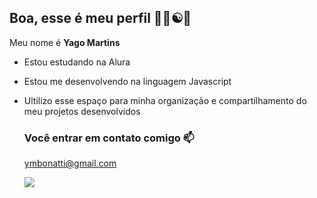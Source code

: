 ## Boa, esse é meu perfil 🤬💸☯️🖕

Meu nome é **Yago Martins**

- Estou estudando na Alura
- Estou me desenvolvendo na linguagem Javascript
- Ultilizo esse espaço para minha organização e compartilhamento do meu projetos desenvolvidos

  ### Você entrar em contato comigo 📫

  ymbonatti@gmail.com

  ![](https://media.tenor.com/V_wc7FTe0pQAAAAM/yin-yang-spin.gif)
